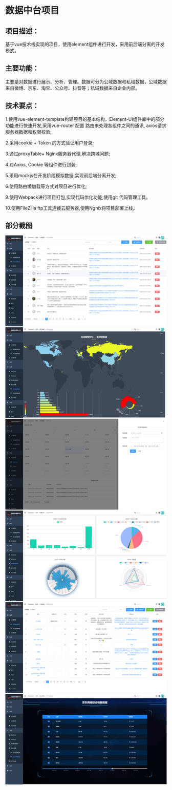 # 数据中台项目
## 项目描述：
基于vue技术栈实现的项目，使用element组件进行开发，采用前后端分离的开发模式。

## 主要功能：

主要是对数据进行展示、分析、管理。数据可分为公域数据和私域数据，公域数据来自微博、京东、淘宝、公众号、抖音等；私域数据来自企业内部。

## 技术要点：
1.使用vue-element-template构建项目的基本结构，Element-UI组件库中的部分功能进行快速开发,采用vue-router 配置 路由来处理各组件之间的通讯, axios请求服务器数据和权限校验;

2.采用cookie + Token 的方式验证用户登录; 

3.通过proxyTable+ Nginx服务器代理,解决跨域问题;

4.对Axios, Cookie 等组件进行封装;

5.采用mockjs在开发阶段模拟数据,实现前后端分离开发;

6.使用路由懒加载等方式对项目进行优化;

9.使用Webpack进行项目打包,实现代码优化功能;使用git 代码管理工具。

10.使用FileZilla  ftp工具连接云服务器,使用Ngnix将项目部署上线。


## 部分截图

![p1](img/京东数据概览.png)
![p2](img/全球销售量.png)
![p3](img/营销日历.png)
![p4](img/微博数据图表.png)
![p5](img/微博数据概览.png)
![p6](img/京东销售数据.png)
